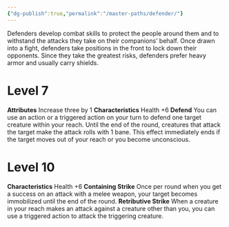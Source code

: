 ```yaml
---
{"dg-publish":true,"permalink":"/master-paths/defender/"}
---
```


Defenders develop combat skills to protect the people around them and to withstand the attacks they take on their companions’ behalf. Once drawn into a fight, defenders take positions in the front to lock down their opponents. Since they take the greatest risks, defenders prefer heavy armor and usually carry shields.
# Level 7
**Attributes** Increase three by 1
**Characteristics** Health +6
**Defend** You can use an action or a triggered action on your turn to defend one target creature within your reach. Until the end of the round, creatures that attack the target make the attack rolls with 1 bane. This effect immediately ends if the target moves out of your reach or you become unconscious.
# Level 10
**Characteristics** Health +6
**Containing Strike** Once per round when you get a success on an attack with a melee weapon, your target becomes immobilized until the end of the round.
**Retributive Strike** When a creature in your reach makes an attack against a creature other than you, you can use a triggered action to attack the triggering creature.